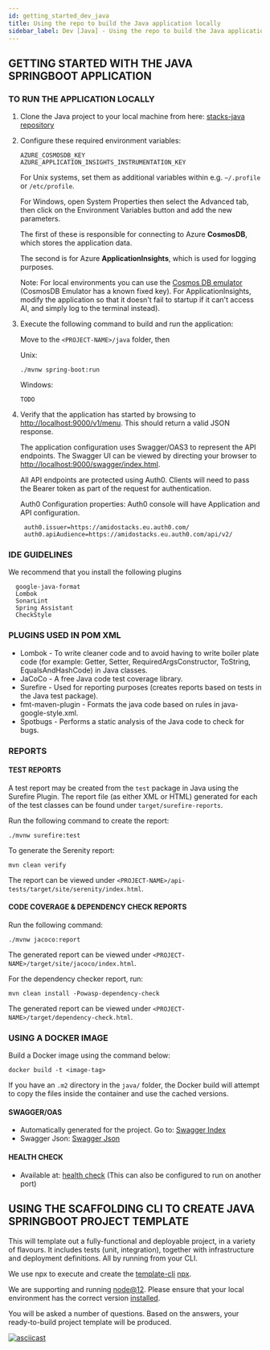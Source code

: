 ```yaml
---
id: getting_started_dev_java
title: Using the repo to build the Java application locally
sidebar_label: Dev [Java] - Using the repo to build the Java application locally
---
```


## GETTING STARTED WITH THE JAVA SPRINGBOOT APPLICATION

### TO RUN THE APPLICATION LOCALLY

1) Clone the Java project to your local machine from here: [stacks-java repository](https://github.com/amido/stacks-java)
2) Configure these required environment variables:

   ```text
   AZURE_COSMOSDB_KEY
   AZURE_APPLICATION_INSIGHTS_INSTRUMENTATION_KEY
   ```

   For Unix systems, set them as additional variables within e.g. `~/.profile` or `/etc/profile`.

   For Windows, open System Properties then select the Advanced tab, then click on the Environment Variables button and add the new parameters.

   The first of these is responsible for connecting to Azure **CosmosDB**, which stores the application data.

   The second is for Azure **ApplicationInsights**, which is used for logging purposes.

   Note: For local environments you can use the [Cosmos DB emulator](https://docs.microsoft.com/en-us/azure/cosmos-db/local-emulator?tabs=ssl-netstd21) (CosmosDB Emulator has a known fixed key).
        For ApplicationInsights, modify the application so that it doesn't fail to startup if it can't access AI,
        and simply log to the terminal instead).
  
3) Execute the following command to build and run the application:

   Move to the `<PROJECT-NAME>/java` folder, then

   Unix:

   ```text
   ./mvnw spring-boot:run
   ```

   Windows:

   ```text
   TODO
   ```

4) Verify that the application has started by browsing to [http://localhost:9000/v1/menu](http://localhost:9000/v1/menu). This should return a valid JSON response.

   The application configuration uses Swagger/OAS3 to represent the API endpoints. The Swagger UI can be viewed by directing your browser to
  [http://localhost:9000/swagger/index.html](http://localhost:9000/swagger/index.html).
  
   All API endpoints are protected using Auth0. Clients will need to pass the Bearer token as part of the request for authentication.

   Auth0 Configuration properties: Auth0 console will have Application and API configuration.

   ```text
    auth0.issuer=https://amidostacks.eu.auth0.com/
    auth0.apiAudience=https://amidostacks.eu.auth0.com/api/v2/
   ```

### IDE GUIDELINES

We recommend that you install the following plugins

```text
  google-java-format
  Lombok
  SonarLint
  Spring Assistant
  CheckStyle
```

### PLUGINS USED IN POM XML

- Lombok - To write cleaner code and to avoid having to write boiler plate code
  (for example: Getter, Setter, RequiredArgsConstructor, ToString, EqualsAndHashCode) in Java classes.
- JaCoCo - A free Java code test coverage library.
- Surefire - Used for reporting purposes (creates reports based on tests in the Java test package).
- fmt-maven-plugin - Formats the java code based on rules in java-google-style.xml.
- Spotbugs - Performs a static analysis of the Java code to check for bugs.

### REPORTS

#### TEST REPORTS

A test report may be created from the `test` package in Java using the Surefire Plugin.
The report file (as either XML or HTML) generated for each of the test classes can be found under `target/surefire-reports`.

Run the following command to create the report:

  ```text
  ./mvnw surefire:test
  ```

To generate the Serenity report:

  ```text
  mvn clean verify
  ```

The report can be viewed under `<PROJECT-NAME>/api-tests/target/site/serenity/index.html`.

#### CODE COVERAGE & DEPENDENCY CHECK REPORTS

Run the following command:

   ```text
   ./mvnw jacoco:report
   ```

The generated report can be viewed under `<PROJECT-NAME>/target/site/jacoco/index.html`.

For the dependency checker report, run:

   ```text
   mvn clean install -Powasp-dependency-check
   ```

The generated report can be viewed under `<PROJECT-NAME>/target/dependency-check.html`.

### USING A DOCKER IMAGE

Build a Docker image using the command below:

   ```text
   docker build -t <image-tag>
   ```

If you have an `.m2` directory in the `java/` folder, the Docker build will attempt to copy the files inside the container and use the cached versions.

#### SWAGGER/OAS

- Automatically generated for the project. Go to: [Swagger Index](http://localhost:9000/swagger/index.html)
- Swagger Json: [Swagger Json](http://localhost:9000/swagger/oas.json)

#### HEALTH CHECK

- Available at: [health check](http://localhost:9000/health)
(This can also be configured to run on another port)

## USING THE SCAFFOLDING CLI TO CREATE JAVA SPRINGBOOT PROJECT TEMPLATE

This will template out a fully-functional and deployable project, in a variety of flavours. It includes tests (unit, integration), together with infrastructure and deployment definitions.
All by running from your CLI.

We use npx to execute and create the
[template-cli](https://www.npmjs.com/package/@amidostacks/scaffolding-cli)
[npx](https://www.npmjs.com/package/npx).

We are supporting and running [node@12](https://nodejs.org/en/about/releases/).
Please ensure that your local environment has the correct version
[installed](https://nodejs.org/en/download/).

You will be asked a number of questions. Based on the answers, your ready-to-build project template will be produced.

[![asciicast](https://asciinema.org/a/358208.svg)](https://asciinema.org/a/358208)
